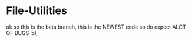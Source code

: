 # File-Utilities
ok so this is the beta branch, this is the NEWEST code so do expect ALOT OF BUGS lol, 

